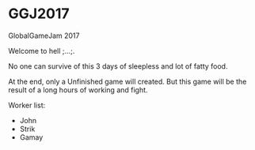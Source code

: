 # GGJ2017
GlobalGameJam 2017

Welcome to hell ;...;.

No one can survive of this 3 days of sleepless and lot of fatty food.

At the end, only a Unfinished game will created. But this game will be the result of a long hours of working and fight.


Worker list:
- John
- Strik
- Gamay
